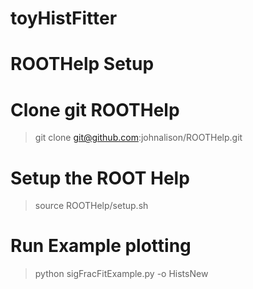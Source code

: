 # toyHistFitter


# ROOTHelp Setup

# Clone git ROOTHelp 
> git clone git@github.com:johnalison/ROOTHelp.git

# Setup the ROOT Help 
> source ROOTHelp/setup.sh

# Run Example plotting
> python sigFracFitExample.py -o HistsNew